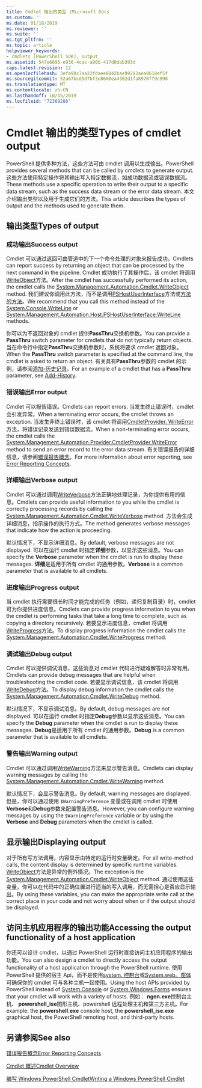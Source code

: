 ```yaml
---
title: Cmdlet 输出的类型 |Microsoft Docs
ms.custom: ''
ms.date: 01/18/2019
ms.reviewer: ''
ms.suite: ''
ms.tgt_pltfrm: ''
ms.topic: article
helpviewer_keywords:
- cmdlets [PowerShell SDK], output
ms.assetid: 547e6695-e936-4cac-a90b-417d0dab393d
caps.latest.revision: 12
ms.openlocfilehash: 3efa98c7aa22fdaee8042bae99282aea0618ef5f
ms.sourcegitcommit: 52a67bcd9d7bf3e8600ea4302d1fa8970ff9c998
ms.translationtype: MT
ms.contentlocale: zh-CN
ms.lasthandoff: 10/15/2019
ms.locfileid: "72369286"
---
```

# <a name="types-of-cmdlet-output"></a><span data-ttu-id="a9120-102">Cmdlet 输出的类型</span><span class="sxs-lookup"><span data-stu-id="a9120-102">Types of cmdlet output</span></span>

<span data-ttu-id="a9120-103">PowerShell 提供多种方法，这些方法可由 cmdlet 调用以生成输出。</span><span class="sxs-lookup"><span data-stu-id="a9120-103">PowerShell provides several methods that can be called by cmdlets to generate output.</span></span> <span data-ttu-id="a9120-104">这些方法使用特定操作将其输出写入特定数据流，如成功数据流或错误数据流。</span><span class="sxs-lookup"><span data-stu-id="a9120-104">These methods use a specific operation to write their output to a specific data stream, such as the success data stream or the error data stream.</span></span> <span data-ttu-id="a9120-105">本文介绍输出类型以及用于生成它们的方法。</span><span class="sxs-lookup"><span data-stu-id="a9120-105">This article describes the types of output and the methods used to generate them.</span></span>

## <a name="types-of-output"></a><span data-ttu-id="a9120-106">输出类型</span><span class="sxs-lookup"><span data-stu-id="a9120-106">Types of output</span></span>

### <a name="success-output"></a><span data-ttu-id="a9120-107">成功输出</span><span class="sxs-lookup"><span data-stu-id="a9120-107">Success output</span></span>

<span data-ttu-id="a9120-108">Cmdlet 可以通过返回可由管道中的下一个命令处理的对象来报告成功。</span><span class="sxs-lookup"><span data-stu-id="a9120-108">Cmdlets can report success by returning an object that can be processed by the next command in the pipeline.</span></span> <span data-ttu-id="a9120-109">Cmdlet 成功执行了其操作后，该 cmdlet 将调用[WriteObject](/dotnet/api/System.Management.Automation.Cmdlet.WriteObject)方法。</span><span class="sxs-lookup"><span data-stu-id="a9120-109">After the cmdlet has successfully performed its action, the cmdlet calls the [System.Management.Automation.Cmdlet.WriteObject](/dotnet/api/System.Management.Automation.Cmdlet.WriteObject) method.</span></span> <span data-ttu-id="a9120-110">我们建议你调用此方法，而不是调用[PSHostUserInterface](/dotnet/api/System.Management.Automation.Host.PSHostUserInterface.WriteLine)方法或[方法的方法](/dotnet/api/System.Console.WriteLine)。</span><span class="sxs-lookup"><span data-stu-id="a9120-110">We recommend that you call this method instead of the [System.Console.WriteLine](/dotnet/api/System.Console.WriteLine) or [System.Management.Automation.Host.PSHostUserInterface.WriteLine](/dotnet/api/System.Management.Automation.Host.PSHostUserInterface.WriteLine) methods.</span></span>

<span data-ttu-id="a9120-111">你可以为不返回对象的 cmdlet 提供**PassThru**交换机参数。</span><span class="sxs-lookup"><span data-stu-id="a9120-111">You can provide a **PassThru** switch parameter for cmdlets that do not typically return objects.</span></span>
<span data-ttu-id="a9120-112">当在命令行中指定**PassThru**交换机参数时，系统将要求 cmdlet 返回对象。</span><span class="sxs-lookup"><span data-stu-id="a9120-112">When the **PassThru** switch parameter is specified at the command line, the cmdlet is asked to return an object.</span></span> <span data-ttu-id="a9120-113">有关具有**PassThru**参数的 cmdlet 的示例，请参阅[添加-历史记录](/powershell/module/Microsoft.PowerShell.Core/Add-History)。</span><span class="sxs-lookup"><span data-stu-id="a9120-113">For an example of a cmdlet that has a **PassThru** parameter, see [Add-History](/powershell/module/Microsoft.PowerShell.Core/Add-History).</span></span>

### <a name="error-output"></a><span data-ttu-id="a9120-114">错误输出</span><span class="sxs-lookup"><span data-stu-id="a9120-114">Error output</span></span>

<span data-ttu-id="a9120-115">Cmdlet 可以报告错误。</span><span class="sxs-lookup"><span data-stu-id="a9120-115">Cmdlets can report errors.</span></span> <span data-ttu-id="a9120-116">当发生终止错误时，cmdlet 会引发异常。</span><span class="sxs-lookup"><span data-stu-id="a9120-116">When a terminating error occurs, the cmdlet throws an exception.</span></span> <span data-ttu-id="a9120-117">当发生非终止错误时，该 cmdlet 将调用[CmdletProvider. WriteError](/dotnet/api/System.Management.Automation.Provider.CmdletProvider.WriteError)方法，将错误记录发送到错误数据流。</span><span class="sxs-lookup"><span data-stu-id="a9120-117">When a non-terminating error occurs, the cmdlet calls the [System.Management.Automation.Provider.CmdletProvider.WriteError](/dotnet/api/System.Management.Automation.Provider.CmdletProvider.WriteError) method to send an error record to the error data stream.</span></span> <span data-ttu-id="a9120-118">有关错误报告的详细信息，请参阅[错误报告概念](./error-reporting-concepts.md)。</span><span class="sxs-lookup"><span data-stu-id="a9120-118">For more information about error reporting, see [Error Reporting Concepts](./error-reporting-concepts.md).</span></span>

### <a name="verbose-output"></a><span data-ttu-id="a9120-119">详细输出</span><span class="sxs-lookup"><span data-stu-id="a9120-119">Verbose output</span></span>

<span data-ttu-id="a9120-120">Cmdlet 可以通过调用[WriteVerbose](/dotnet/api/System.Management.Automation.Cmdlet.WriteVerbose)方法正确地处理记录，为你提供有用的信息。</span><span class="sxs-lookup"><span data-stu-id="a9120-120">Cmdlets can provide useful information to you while the cmdlet is correctly processing records by calling the [System.Management.Automation.Cmdlet.WriteVerbose](/dotnet/api/System.Management.Automation.Cmdlet.WriteVerbose) method.</span></span> <span data-ttu-id="a9120-121">方法会生成详细消息，指示操作的执行方式。</span><span class="sxs-lookup"><span data-stu-id="a9120-121">The method generates verbose messages that indicate how the action is proceeding.</span></span>

<span data-ttu-id="a9120-122">默认情况下，不显示详细消息。</span><span class="sxs-lookup"><span data-stu-id="a9120-122">By default, verbose messages are not displayed.</span></span> <span data-ttu-id="a9120-123">可以在运行 cmdlet 时指定**详细**参数，以显示这些消息。</span><span class="sxs-lookup"><span data-stu-id="a9120-123">You can specify the **Verbose** parameter when the cmdlet is run to display these messages.</span></span> <span data-ttu-id="a9120-124">**详细**是适用于所有 cmdlet 的通用参数。</span><span class="sxs-lookup"><span data-stu-id="a9120-124">**Verbose** is a common parameter that is available to all cmdlets.</span></span>

### <a name="progress-output"></a><span data-ttu-id="a9120-125">进度输出</span><span class="sxs-lookup"><span data-stu-id="a9120-125">Progress output</span></span>

<span data-ttu-id="a9120-126">当 cmdlet 执行需要很长时间才能完成的任务（例如，递归复制目录）时，cmdlet 可为你提供进度信息。</span><span class="sxs-lookup"><span data-stu-id="a9120-126">Cmdlets can provide progress information to you when the cmdlet is performing tasks that take a long time to complete, such as copying a directory recursively.</span></span> <span data-ttu-id="a9120-127">若要显示进度信息，cmdlet 将调用[WriteProgress](/dotnet/api/System.Management.Automation.Cmdlet.WriteProgress)方法。</span><span class="sxs-lookup"><span data-stu-id="a9120-127">To display progress information the cmdlet calls the [System.Management.Automation.Cmdlet.WriteProgress](/dotnet/api/System.Management.Automation.Cmdlet.WriteProgress) method.</span></span>

### <a name="debug-output"></a><span data-ttu-id="a9120-128">调试输出</span><span class="sxs-lookup"><span data-stu-id="a9120-128">Debug output</span></span>

<span data-ttu-id="a9120-129">Cmdlet 可以提供调试消息，这些消息对 cmdlet 代码进行疑难解答时非常有用。</span><span class="sxs-lookup"><span data-stu-id="a9120-129">Cmdlets can provide debug messages that are helpful when troubleshooting the cmdlet code.</span></span> <span data-ttu-id="a9120-130">若要显示调试信息，该 cmdlet 将调用[WriteDebug](/dotnet/api/System.Management.Automation.Cmdlet.WriteDebug)方法。</span><span class="sxs-lookup"><span data-stu-id="a9120-130">To display debug information the cmdlet calls the [System.Management.Automation.Cmdlet.WriteDebug](/dotnet/api/System.Management.Automation.Cmdlet.WriteDebug) method.</span></span>

<span data-ttu-id="a9120-131">默认情况下，不显示调试消息。</span><span class="sxs-lookup"><span data-stu-id="a9120-131">By default, debug messages are not displayed.</span></span> <span data-ttu-id="a9120-132">可以在运行 cmdlet 时指定**Debug**参数以显示这些消息。</span><span class="sxs-lookup"><span data-stu-id="a9120-132">You can specify the **Debug** parameter when the cmdlet is run to display these messages.</span></span> <span data-ttu-id="a9120-133">**Debug**是适用于所有 cmdlet 的通用参数。</span><span class="sxs-lookup"><span data-stu-id="a9120-133">**Debug** is a common parameter that is available to all cmdlets.</span></span>

### <a name="warning-output"></a><span data-ttu-id="a9120-134">警告输出</span><span class="sxs-lookup"><span data-stu-id="a9120-134">Warning output</span></span>

<span data-ttu-id="a9120-135">Cmdlet 可以通过调用[WriteWarning](/dotnet/api/System.Management.Automation.Cmdlet.WriteWarning)方法来显示警告消息。</span><span class="sxs-lookup"><span data-stu-id="a9120-135">Cmdlets can display warning messages by calling the [System.Management.Automation.Cmdlet.WriteWarning](/dotnet/api/System.Management.Automation.Cmdlet.WriteWarning) method.</span></span>

<span data-ttu-id="a9120-136">默认情况下，会显示警告消息。</span><span class="sxs-lookup"><span data-stu-id="a9120-136">By default, warning messages are displayed.</span></span> <span data-ttu-id="a9120-137">但是，你可以通过使用 `$WarningPreference` 变量或在调用 cmdlet 时使用**Verbose**和**Debug**参数来配置警告消息。</span><span class="sxs-lookup"><span data-stu-id="a9120-137">However, you can configure warning messages by using the `$WarningPreference` variable or by using the **Verbose** and **Debug** parameters when the cmdlet is called.</span></span>

## <a name="displaying-output"></a><span data-ttu-id="a9120-138">显示输出</span><span class="sxs-lookup"><span data-stu-id="a9120-138">Displaying output</span></span>

<span data-ttu-id="a9120-139">对于所有写方法调用，内容显示由特定的运行时变量确定。</span><span class="sxs-lookup"><span data-stu-id="a9120-139">For all write-method calls, the content display is determined by specific runtime variables.</span></span> <span data-ttu-id="a9120-140">[WriteObject](/dotnet/api/System.Management.Automation.Cmdlet.WriteObject)方法是异常的例外情况。</span><span class="sxs-lookup"><span data-stu-id="a9120-140">The exception is the [System.Management.Automation.Cmdlet.WriteObject](/dotnet/api/System.Management.Automation.Cmdlet.WriteObject) method.</span></span> <span data-ttu-id="a9120-141">通过使用这些变量，你可以在代码中的正确位置进行适当的写入调用，而无需担心是否应显示输出。</span><span class="sxs-lookup"><span data-stu-id="a9120-141">By using these variables, you can make the appropriate write call at the correct place in your code and not worry about when or if the output should be displayed.</span></span>

## <a name="accessing-the-output-functionality-of-a-host-application"></a><span data-ttu-id="a9120-142">访问主机应用程序的输出功能</span><span class="sxs-lookup"><span data-stu-id="a9120-142">Accessing the output functionality of a host application</span></span>

<span data-ttu-id="a9120-143">你还可以设计 cmdlet，以通过 PowerShell 运行时直接访问主机应用程序的输出功能。</span><span class="sxs-lookup"><span data-stu-id="a9120-143">You can also design a cmdlet to directly access the output functionality of a host application through the PowerShell runtime.</span></span> <span data-ttu-id="a9120-144">使用 PowerShell 提供的宿主 Api，而不是使用[system. 控制台](/dotnet/api/System.Console)或[System.web。窗体](/dotnet/api/System.Windows.Forms)可确保你的 cmdlet 可与各种主机一起使用。</span><span class="sxs-lookup"><span data-stu-id="a9120-144">Using the host APIs provided by PowerShell instead of [System.Console](/dotnet/api/System.Console) or [System.Windows.Forms](/dotnet/api/System.Windows.Forms) ensures that your cmdlet will work with a variety of hosts.</span></span> <span data-ttu-id="a9120-145">例如： **ngen.exe**控制台主机、 **powershell_ise**图形主机、powershell 远程处理主机和第三方主机。</span><span class="sxs-lookup"><span data-stu-id="a9120-145">For example: the **powershell.exe** console host, the **powershell_ise.exe** graphical host, the PowerShell remoting host, and third-party hosts.</span></span>

## <a name="see-also"></a><span data-ttu-id="a9120-146">另请参阅</span><span class="sxs-lookup"><span data-stu-id="a9120-146">See also</span></span>

[<span data-ttu-id="a9120-147">错误报告概念</span><span class="sxs-lookup"><span data-stu-id="a9120-147">Error Reporting Concepts</span></span>](./error-reporting-concepts.md)

[<span data-ttu-id="a9120-148">Cmdlet 概述</span><span class="sxs-lookup"><span data-stu-id="a9120-148">Cmdlet Overview</span></span>](./cmdlet-overview.md)

[<span data-ttu-id="a9120-149">编写 Windows PowerShell Cmdlet</span><span class="sxs-lookup"><span data-stu-id="a9120-149">Writing a Windows PowerShell Cmdlet</span></span>](./writing-a-windows-powershell-cmdlet.md)